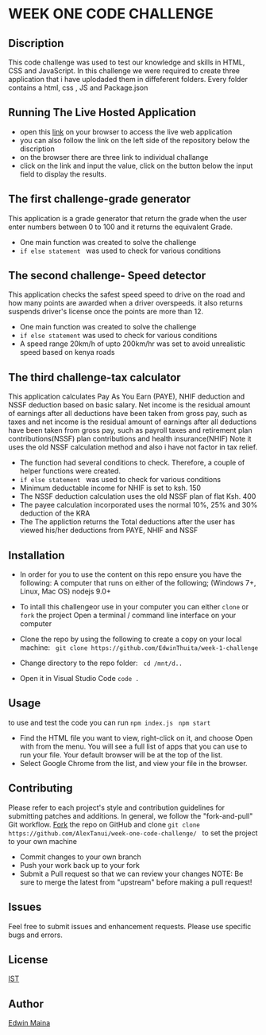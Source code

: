 # WEEK ONE CODE CHALLENGE 
## Discription
This code challenge was used to test our knowledge and skills in HTML, CSS and JavaScript. In this challenge we were required to create three application that i have uplodaded them in diffeferent folders. 
Every folder contains a html, css , JS and Package.json
## Running The Live Hosted Application
* open this [link](https://week-1-challenge.netlify.app/) on your browser to access the live web application
* you can also follow the link on the left side of the repository below the discription
* on the browser there are three link to individual challange
* click on the link and input the value, click on the button below the input field to display the results.
## The first challenge-grade generator 
This application is a grade generator that return the grade when the user enter numbers between 0 to 100 and it returns the equivalent Grade.
 * One main function was created to solve the challenge
* ``if else statement ``  was used to check for various conditions
## The second challenge- Speed detector
This application checks the safest speed speed to drive on the road and how many points are awarded when a driver overspeeds. it also returns suspends driver's license once the points are more than 12.
* One main function was created to solve the challenge
* ``if else statement``  was used to check for various conditions
* A speed range 20km/h of upto 200km/hr was set to avoid unrealistic speed based on kenya roads
## The third challenge-tax calculator
This application calculates Pay As You Earn (PAYE), NHIF deduction and NSSF deduction based on basic salary.
Net income is the residual amount of earnings after all deductions have been taken from gross pay, such as taxes and net income is the residual amount of earnings after all deductions have been taken from gross pay, such as payroll taxes and retirement plan contributions(NSSF) plan contributions and health insurance(NHIF)
Note it uses the old NSSF calculation method and also i have not factor in tax relief.
* The function had several conditions to check. Therefore, a couple of helper functions were created.
* ``if else statement ``  was used to check for various conditions
* Minimum deductable income for NHIF is set to ksh. 150
* The NSSF deduction calculation uses the old NSSF plan of flat Ksh. 400
* The payee calculation incorporated uses the normal 10%, 25% and 30% deduction of the KRA
* The The appliction returns the Total deductions after the user has viewed his/her deductions from PAYE, NHIF and NSSF
## Installation
* In order for you to use the content on this repo ensure you have the following:
A computer that runs on either of the following; (Windows 7+, Linux, Mac OS)
nodejs 9.0+
* To intall this challengeor use in your computer you can either ``clone`` or ``fork`` the project
Open a terminal / command line interface on your computer
* Clone the repo by using the following to create a copy on your local machine:
 `` git clone https://github.com/EdwinThuita/week-1-challenge``
* Change directory to the repo folder:
 `` cd /mnt/d..``
 
*  Open it in Visual Studio Code
  ``code .``
## Usage
to use and test the code you can run
``npm index.js ``
``npm start``
* Find the HTML file you want to view, right-click on it, and choose Open with from the menu. You will see a full list of apps that you can use to run your file. Your default browser will be at the top of the list.
* Select Google Chrome from the list, and view your file in the browser.
## Contributing
Please refer to each project's style and contribution guidelines for submitting patches and additions. In general, we follow the "fork-and-pull" Git workflow.
[Fork](https://github.com/AlexTanui/week-one-code-challenge) the repo on GitHub and 
clone   ``git clone https://github.com/AlexTanui/week-one-code-challenge/ `` 
to set the project to your own machine
* Commit changes to your own branch
* Push your work back up to your fork
* Submit a Pull request so that we can review your changes
NOTE: Be sure to merge the latest from "upstream" before making a pull request!
## Issues
Feel free to submit issues and enhancement requests.
Please use specific bugs and errors.
## License
[IST](https://opensource.org/licenses/ISC)
## Author
[Edwin Maina](https://github.com/EdwinThuita)

